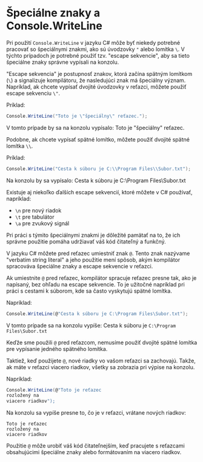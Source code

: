 # Špeciálne znaky a Console.WriteLine

Pri použití `Console.WriteLine` v jazyku C# môže byť niekedy potrebné pracovať so špeciálnymi znakmi, ako sú úvodzovky `"` alebo lomítka `\`. V týchto prípadoch je potrebné použiť tzv. "escape sekvencie", aby sa tieto špeciálne znaky správne vypísali na konzolu.

"Escape sekvencia" je postupnosť znakov, ktorá začína spätným lomítkom (`\`) a signalizuje kompilátoru, že nasledujúci znak má špeciálny význam. Napríklad, ak chcete vypísať dvojité úvodzovky v reťazci, môžete použiť escape sekvenciu `\"`.

Príklad:

```csharp
Console.WriteLine("Toto je \"špeciálny\" reťazec.");
```

V tomto prípade by sa na konzolu vypísalo: Toto je "špeciálny" reťazec.

Podobne, ak chcete vypísať spätné lomítko, môžete použiť dvojité spätné lomítka `\\`.

Príklad:

```csharp
Console.WriteLine("Cesta k súboru je C:\\Program Files\\Subor.txt");
```

Na konzolu by sa vypísalo: Cesta k súboru je C:\Program Files\Subor.txt

Existuje aj niekoľko ďalších escape sekvencií, ktoré môžete v C# používať, napríklad:

- `\n` pre nový riadok
- `\t` pre tabulátor
- `\a` pre zvukový signál

Pri práci s týmito špeciálnymi znakmi je dôležité pamätať na to, že ich správne použitie pomáha udržiavať váš kód čitateľný a funkčný.

V jazyku C# môžete pred reťazec umiestniť znak `@`. Tento znak nazývame "verbatim string literal" a jeho použitie mení spôsob, akým kompilátor spracováva špeciálne znaky a escape sekvencie v reťazci.

Ak umiestnite `@` pred reťazec, kompilátor spracuje reťazec presne tak, ako je napísaný, bez ohľadu na escape sekvencie. To je užitočné napríklad pri práci s cestami k súborom, kde sa často vyskytujú spätné lomítka.

Napríklad:

```csharp
Console.WriteLine(@"Cesta k súboru je C:\Program Files\Subor.txt");
```

V tomto prípade sa na konzolu vypíše: Cesta k súboru je `C:\Program Files\Subor.txt`

Keďže sme použili `@` pred reťazcom, nemusíme použiť dvojité spätné lomítka pre vypísanie jedného spätného lomítka.

Taktiež, keď použijete `@`, nové riadky vo vašom reťazci sa zachovajú. Takže, ak máte v reťazci viacero riadkov, všetky sa zobrazia pri výpise na konzolu.

Napríklad:

```csharp
Console.WriteLine(@"Toto je reťazec
rozložený na
viacero riadkov");
```

Na konzolu sa vypíše presne to, čo je v reťazci, vrátane nových riadkov:

``` terminal
Toto je reťazec
rozložený na
viacero riadkov
```

Použitie `@` môže urobiť váš kód čitateľnejším, keď pracujete s reťazcami obsahujúcimi špeciálne znaky alebo formátovaním na viacero riadkov.
